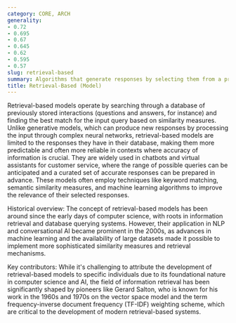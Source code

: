 ```yaml
---
category: CORE, ARCH
generality:
- 0.72
- 0.695
- 0.67
- 0.645
- 0.62
- 0.595
- 0.57
slug: retrieval-based
summary: Algorithms that generate responses by selecting them from a predefined set of responses, based on the input they receive.
title: Retrieval-Based (Model)
---
```


Retrieval-based models operate by searching through a database of previously stored interactions (questions and answers, for instance) and finding the best match
for the input query based on similarity measures. Unlike generative models, which can produce new responses by processing the input through complex neural networks, retrieval-based models are limited to the responses they have in their database, making them more predictable and often more reliable in contexts where accuracy of information is crucial. They are widely used in chatbots and virtual assistants for customer service, where the range of possible queries can be anticipated and a curated set of accurate responses can be prepared in advance. These models often employ techniques like keyword matching, semantic similarity measures, and machine learning algorithms to improve the relevance of their selected responses.

Historical overview: The concept of retrieval-based models has been around since the early days of computer science, with roots in information retrieval and database querying systems. However, their application in NLP and conversational AI became prominent in the 2000s, as advances in machine learning and the availability of large datasets made it possible to implement more sophisticated similarity measures and retrieval mechanisms.

Key contributors: While it's challenging to attribute the development of retrieval-based models to specific individuals due to its foundational nature in computer science and AI, the field of information retrieval has been significantly shaped by pioneers like Gerard Salton, who is known for his work in the 1960s and 1970s on the vector space model and the term frequency-inverse document frequency (TF-IDF) weighting scheme, which are critical to the development of modern retrieval-based systems.